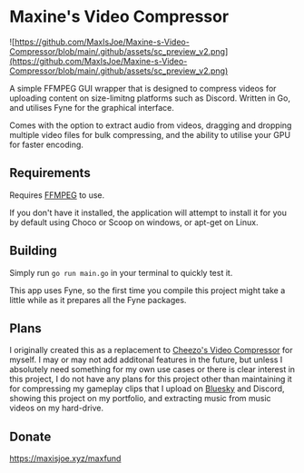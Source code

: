 # Maxine's Video Compressor

![https://github.com/MaxIsJoe/Maxine-s-Video-Compressor/blob/main/.github/assets/sc_preview_v2.png](https://github.com/MaxIsJoe/Maxine-s-Video-Compressor/blob/main/.github/assets/sc_preview_v2.png)

A simple FFMPEG GUI wrapper that is designed to compress videos for uploading content on size-limitng platforms such as Discord. Written in Go, and utilises Fyne for the graphical interface.

Comes with the option to extract audio from videos, dragging and dropping multiple video files for bulk compressing, and the ability to utilise your GPU for faster encoding.

## Requirements

Requires [FFMPEG](https://ffmpeg.org/download.html) to use. 

If you don't have it installed, the application will attempt to install it for you by default using Choco or Scoop on windows, or apt-get on Linux.

## Building

Simply run `go run main.go` in your terminal to quickly test it.

This app uses Fyne, so the first time you compile this project might take a little while as it prepares all the Fyne packages.

## Plans

I originally created this as a replacement to [Cheezo's Video Compressor](https://github.com/cheezos/video-compressor) for myself. I may or may not add additonal features in the future, but unless I absolutely need something for my own use cases or there is clear interest in this project, I do not have any plans for this project other than maintaining it for compressing my gameplay clips that I upload on [Bluesky](https://bsky.app/profile/maxisjoe.xyz/post/3lll76fvz5s2w) and Discord, showing this project on my portfolio, and extracting music from music videos on my hard-drive.

## Donate

https://maxisjoe.xyz/maxfund
